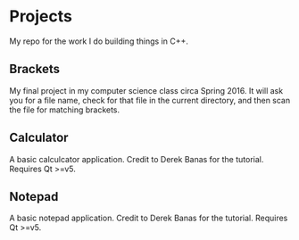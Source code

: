 # Projects
My repo for the work I do building things in C++. 

## Brackets
My final project in my computer science class circa Spring 2016. It will ask you for a file name, check for that file in the current directory, and then scan the file for matching brackets.

## Calculator
A basic calculcator application. Credit to Derek Banas for the tutorial. Requires Qt >=v5.

## Notepad
A basic notepad application. Credit to Derek Banas for the tutorial. Requires Qt >=v5.